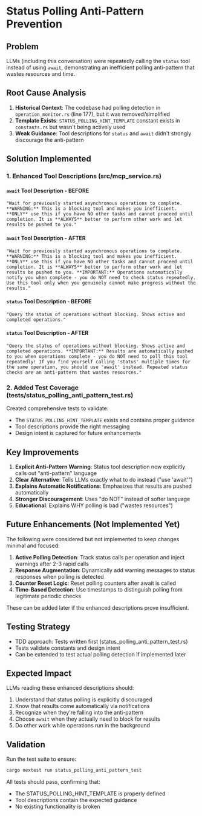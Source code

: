 # Status Polling Anti-Pattern Prevention

## Problem

LLMs (including this conversation) were repeatedly calling the `status` tool instead of using `await`, demonstrating an inefficient polling anti-pattern that wastes resources and time.

## Root Cause Analysis

1. **Historical Context**: The codebase had polling detection in `operation_monitor.rs` (line 177), but it was removed/simplified
2. **Template Exists**: `STATUS_POLLING_HINT_TEMPLATE` constant exists in `constants.rs` but wasn't being actively used
3. **Weak Guidance**: Tool descriptions for `status` and `await` didn't strongly discourage the anti-pattern

## Solution Implemented

### 1. Enhanced Tool Descriptions (src/mcp_service.rs)

#### `await` Tool Description - BEFORE

```
"Wait for previously started asynchronous operations to complete. **WARNING:** This is a blocking tool and makes you inefficient. **ONLY** use this if you have NO other tasks and cannot proceed until completion. It is **ALWAYS** better to perform other work and let results be pushed to you."
```

#### `await` Tool Description - AFTER

```
"Wait for previously started asynchronous operations to complete. **WARNING:** This is a blocking tool and makes you inefficient. **ONLY** use this if you have NO other tasks and cannot proceed until completion. It is **ALWAYS** better to perform other work and let results be pushed to you. **IMPORTANT:** Operations automatically notify you when complete - you do NOT need to check status repeatedly. Use this tool only when you genuinely cannot make progress without the results."
```

#### `status` Tool Description - BEFORE

```
"Query the status of operations without blocking. Shows active and completed operations."
```

#### `status` Tool Description - AFTER

```
"Query the status of operations without blocking. Shows active and completed operations. **IMPORTANT:** Results are automatically pushed to you when operations complete - you do NOT need to poll this tool repeatedly! If you find yourself calling 'status' multiple times for the same operation, you should use 'await' instead. Repeated status checks are an anti-pattern that wastes resources."
```

### 2. Added Test Coverage (tests/status_polling_anti_pattern_test.rs)

Created comprehensive tests to validate:

- The `STATUS_POLLING_HINT_TEMPLATE` exists and contains proper guidance
- Tool descriptions provide the right messaging
- Design intent is captured for future enhancements

## Key Improvements

1. **Explicit Anti-Pattern Warning**: Status tool description now explicitly calls out "anti-pattern" language
2. **Clear Alternative**: Tells LLMs exactly what to do instead ("use 'await'")
3. **Explains Automatic Notifications**: Emphasizes that results are pushed automatically
4. **Stronger Discouragement**: Uses "do NOT" instead of softer language
5. **Educational**: Explains WHY polling is bad ("wastes resources")

## Future Enhancements (Not Implemented Yet)

The following were considered but not implemented to keep changes minimal and focused:

1. **Active Polling Detection**: Track status calls per operation and inject warnings after 2-3 rapid calls
2. **Response Augmentation**: Dynamically add warning messages to status responses when polling is detected
3. **Counter Reset Logic**: Reset polling counters after await is called
4. **Time-Based Detection**: Use timestamps to distinguish polling from legitimate periodic checks

These can be added later if the enhanced descriptions prove insufficient.

## Testing Strategy

- TDD approach: Tests written first (status_polling_anti_pattern_test.rs)
- Tests validate constants and design intent
- Can be extended to test actual polling detection if implemented later

## Expected Impact

LLMs reading these enhanced descriptions should:

1. Understand that status polling is explicitly discouraged
2. Know that results come automatically via notifications
3. Recognize when they're falling into the anti-pattern
4. Choose `await` when they actually need to block for results
5. Do other work while operations run in the background

## Validation

Run the test suite to ensure:

```bash
cargo nextest run status_polling_anti_pattern_test
```

All tests should pass, confirming that:

- The STATUS_POLLING_HINT_TEMPLATE is properly defined
- Tool descriptions contain the expected guidance
- No existing functionality is broken
